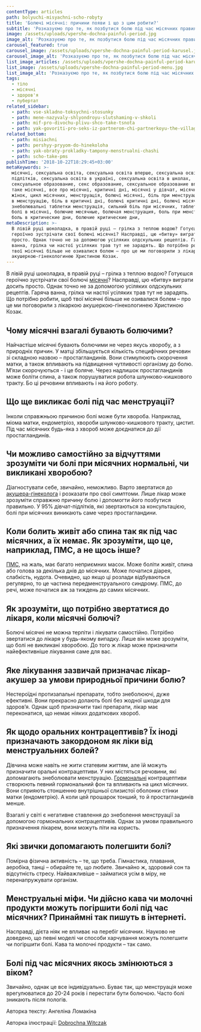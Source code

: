 ```yaml
---
contentType: articles
path: bolyuchi-misyachni-scho-robyty
title: 'Болючі місячні: причини появи і що з цим робити?'
subtitle: 'Розказуємо про те, як позбутися болю під час місячних правильно'
image: /assets/uploads/vpershe-dochna-painful-period.jpg
image_alt: 'Розказуємо про те, як позбутися болю під час місячних правильно'
carousel_featured: true
carousel_image: /assets/uploads/vpershe-dochna-painful-period-karusel.jpg
carousel_image_alt: 'Розказуємо про те, як позбутися болю під час місячних правильно'
list_image_articles: /assets/uploads/vpershe-dochna-painful-period-karusel.jpg
list_image: /assets/uploads/vpershe-dochna-painful-period-menu.jpg
list_image_alt: 'Розказуємо про те, як позбутися болю під час місячних правильно'
tags:
  - тіло
  - місячні
  - здоров'я
  - пубертат
related_sidebar:
  - path: vse-skladno-toksychni-stosunky
  - path: mene-nazyvaly-shlyondroyu-slutshaming-v-shkoli
  - path: mif-pro-divochu-plivu-shco-take-tsnota
  - path: yak-govoriti-pro-seks-iz-partnerom-chi-partnerkoyu-the-village
related_bottom:
  - path: misiachni
  - path: pershyy-pryyom-do-hinekoloha
  - path: yak-obraty-prokladky-tampony-menstrualni-chashi
  - path: scho-take-pms
publishTime: '2018-10-22T18:29:45+03:00'
metaKeywords: >-
  місячні, сексуальна освіта, сексуальна освіта вперше, сексуальна освіта для
  підлітків, сексуальна освіта в україні, сексуальна освіта в школах,
  сексуальное образование, секс образование, сексуальное образование вперше, що
  таке місячні, все про місячні, критичні дні, місячні у дівчат, місячні у
  жінок, цикл місячних, менструація, болючі місячні, біль при менструації, біль
  в менструацію, біль в критичні дні, болючі критичні дні, болючі місячні назва,
  знеболювальні таблетки менструація, сильний біль при місячних, таблетки при
  болі в місячні, болючие месячные, болючая менструация, боль при менструации,
  боль в критические дни, болючие критические дни,  
metaDescription: >-
  В лівій руці шоколадка, в правій руці – грілка з теплою водою? Готуєшся
  героїчно зустрічати свої болючі місячні? Насправді, цю «битву» виграти досить
  просто. Однак точно не за допомогою усіляких олдскульних рецептів. Гаряча
  ванна, грілка чи настої усіляких трав тут не зарадять. Що потрібно робити, щоб
  твої місячні більше не озивалися болем – про це ми поговорили з лікаркою
  акушеркою-гінекологинею Христиною Козак.
---
```

В лівій руці шоколадка, в правій руці – грілка з теплою водою? Готуєшся героїчно зустрічати свої болючі [місячні](https://vpershe.com/articles/misiachni)? Насправді, цю «битву» виграти досить просто. Однак точно не за допомогою усіляких олдскульних рецептів. Гаряча ванна, грілка чи настої усіляких трав тут не зарадять. Що потрібно робити, щоб твої місячні більше не озивалися болем – про це ми поговорили з лікаркою акушеркою-гінекологинею Христиною Козак.

## Чому місячні взагалі бувають болючими?

Найчастіше місячні бувають болючими не через якусь хворобу, а з природніх причин. У матці збільшується кількість специфічних речовин зі складною назвою – простагландинів. Вони стимулюють скорочення матки, а також впливають на підвищення чутливості організму до болю. М’язи скорочуються - і це боляче. Через надлишок простагландинів може боліти спина, а також порушуватися робота шлунково-кишкового тракту. Бо ці речовини впливають і на його роботу. 

## Що ще викликає болі під час менструації?

Інколи справжньою причиною болі може бути хвороба. Наприклад, міома матки, ендометріоз, хвороби шлунково-кишкового тракту, цистит.  Під час місячних будь-яка з хвороб може доєднатися до дії простагландинів. 

## Чи можливо самостійно за відчуттями зрозуміти чи болі при місячних нормальні, чи викликані хворобою?

Діагностувати себе, звичайно, неможливо. Варто звертатися до [акушера-гінеколога](https://vpershe.com/articles/pershyy-pryyom-do-hinekoloha) і розказати про свої симптоми. Лише лікар може зрозуміти справжню причину болю і допомогти його позбутися правильно. У 95% дівчат-підлітків, які звертаються за консультацією, болі при місячних виникають саме через простагландини. 

## Коли болить живіт або спина так як під час місячних, а їх немає. Як зрозуміти, що це, наприклад, ПМС,  а не щось інше?

[ПМС](https://vpershe.com/articles/scho-take-pms), на жаль, має багато неприємних масок. Може боліти живіт, спина або голова за декілька днів до місячних. Може початися діарея, слабкість, нудота. Очевидно, що якщо ці розлади відбуваються регулярно, то це частина передменструального синдрому. ПМС, до речі, може початися аж за тиждень до самих місячних. 

## Як зрозуміти, що потрібно звертатися до лікаря, коли місячні болючі?

Болючі місячні не можна терпіти і лікувати самостійно. Потрібно звертатися до лікаря у будь-якому випадку. Лише він може зрозуміти, що болі не викликані хворобою. До того ж лікар може призначити найефективніше лікування саме для вас. 

## Яке лікування зазвичай призначає лікар-акушер за умови природньої причини болю?

Нестероїдні протизапальні препарати, тобто знеболюючі, дуже ефективні. Вони прекрасно долають болі без жодної шкоди для здоров’я. Однак щоб призначити такі препарати, лікар має переконатися, що немає ніяких додаткових хвороб.

## Як щодо оральних контрацептивів? Їх іноді призначають закордоном як ліки від менструальних болей?

Дівчина може навіть не жити статевим життям, але їй можуть призначити оральні контрацептиви. У них містяться речовини, які допомагають знеболювати менструацію. [Гормональні](https://vpershe.com/articles/scho-take-hormony-testosteron-estrogen) контрацептиви створюють певний гормональний фон та впливають на цикл місячних. Вони сприяють стоншенню внутрішньої слизистої оболонки стінки матки (ендометрію). А коли цей прошарок тонший, то й простагландинів менше.

Взагалі у світі є негативне ставлення до знеболення менструації за допомогою гормональних контрацептивів. Однак за умови правильного призначення лікарем, вони можуть піти на користь. 

## Які звички допомагають полегшити болі?

Помірна фізична активність – те, що треба. Гімнастика, плавання, аеробіка, танці – обирайте те, що любите. Звичайно ж, здоровий сон та відсутність стресу. Найважливіше – займатися усім в міру, не перенапружувати організм. 

## Менструальні міфи. Чи дійсно кава чи молочні продукти можуть погіршити болі під час місячних? Принаймні так пишуть в інтернеті.

Насправді, дієта ніяк не впливає на перебіг місячних. Науково не доведено, що певні моделі чи способи харчування можуть полегшити чи погіршити болі. Кава та молочні продукти – так само. 

## Болі під час місячних якось змінюються з віком?

Звичайно, однак це все індивідуально. Буває так, що менструація може врегулюватися до 20-24 років і перестати бути болючою. Часто болі зникають після пологів.

Авторка тексту: Ангеліна Ломакіна

Авторка ілюстрації: [Dobrochna Witczak](https://www.instagram.com/dochna_/)
